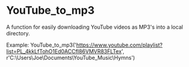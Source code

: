 # YouTube_to_mp3
A function for easily downloading YouTube videos as MP3's into a local directory. 

Example: YouTube_to_mp3('https://www.youtube.com/playlist?list=PL_4kkLfTohO1Ed0ACCfI86VMVR83FLTex', r'C:\Users\Joe\Documents\YouTube_Music\Hymns')
